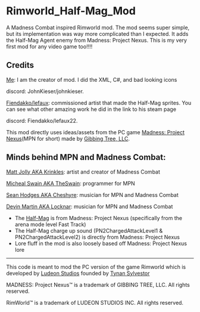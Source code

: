 # Rimworld_Half-Mag_Mod
A Madness Combat inspired Rimworld mod. The mod seems super simple, but its implementation was way more complicated than I expected. It adds the Half-Mag Agent enemy from Madness: Project Nexus. This is my very first mod for any video game too!!!!

## Credits

[Me](https://steamcommunity.com/id/cooloverlord/): I am the creator of mod. I did the XML, C#, and bad looking icons

discord: JohnKieser/johnkieser.

[Fiendakko/lefaux](https://steamcommunity.com/id/Foxtrotzero): commissioned artist that made the Half-Mag sprites. You can see what other amazing work he did in the link to his steam page

discord: Fiendakko/lefaux22.

This mod directly uses ideas/assets from the PC game [Madness: Project Nexus](https://store.steampowered.com/app/488860/MADNESS_Project_Nexus/)(MPN for short) made by [Gibbing Tree, LLC](https://g.co/kgs/wsegVEk).

## Minds behind MPN and Madness Combat: 

[Matt Jolly AKA Krinkles](https://www.krinkels.net/): artist and creator of Madness Combat 

[Micheal Swain AKA TheSwain](https://the-swain.newgrounds.com/): programmer for MPN 

[Sean Hodges AKA Cheshyre](https://hyperfollow.com/Cheshyre): musician for MPN and Madness Combat

[Devin Martin AKA Locknar](https://www.locknar.com/): musician for MPN and Madness Combat

* The [Half-Mag](https://madnesscombat.fandom.com/wiki/Half_Mag) is from Madness: Project Nexus (specifically from the arena mode level Fast Track)
* The Half-Mag charge up sound (PN2ChargedAttackLevel1 & PN2ChargedAttackLevel2) is directly from Madness: Project Nexus
* Lore fluff in the mod is also loosely based off Madness: Project Nexus lore  

----

This code is meant to mod the PC version of the game Rimworld which is developed by [Ludeon Studios](https://ludeon.com/blog/) founded by [Tynan Sylvestor](https://tynansylvester.com/)

MADNESS: Project Nexus™ is a trademark of GIBBING TREE, LLC. All rights reserved.

RimWorld™ is a trademark of LUDEON STUDIOS INC. All rights reserved.
